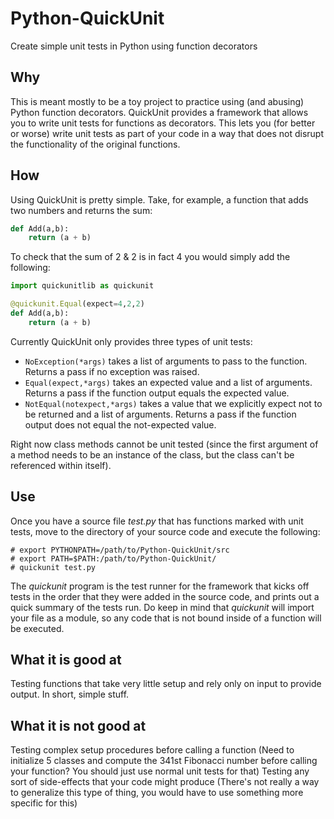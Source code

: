 # Python-QuickUnit
Create simple unit tests in Python using function decorators

## Why
This is meant mostly to be a toy project to practice using (and abusing) Python function decorators.  QuickUnit provides a framework that allows you to write unit tests for functions as decorators.  This lets you (for better or worse) write unit tests as part of your code in a way that does not disrupt the functionality of the original functions.

## How
Using QuickUnit is pretty simple.  Take, for example, a function that adds two numbers and returns the sum:
```python
def Add(a,b):
    return (a + b)
```
To check that the sum of 2 & 2 is in fact 4 you would simply add the following:
```python
import quickunitlib as quickunit

@quickunit.Equal(expect=4,2,2)
def Add(a,b):
    return (a + b)
```
Currently QuickUnit only provides three types of unit tests:
* `NoException(*args)` takes a list of arguments to pass to the function. Returns a pass if no exception was raised.
* `Equal(expect,*args)` takes an expected value and a list of arguments.  Returns a pass if the function output equals the expected value.
* `NotEqual(notexpect,*args)` takes a value that we explicitly expect not to be returned and a list of arguments.  Returns a pass if the function output does not equal the not-expected value.

Right now class methods cannot be unit tested (since the first argument of a method needs to be an instance of the class, but the class can't be referenced within itself).

## Use
Once you have a source file *test.py* that has functions marked with unit tests, move to the directory of your source code and execute the following:
```
# export PYTHONPATH=/path/to/Python-QuickUnit/src
# export PATH=$PATH:/path/to/Python-QuickUnit/
# quickunit test.py
```
The *quickunit* program is the test runner for the framework that kicks off tests in the order that they were added in the source code, and prints out a quick summary of the tests run.  Do keep in mind that *quickunit* will import your file as a module, so any code that is not bound inside of a function will be executed.

## What it is good at
Testing functions that take very little setup and rely only on input to provide output.  In short, simple stuff.

## What it is not good at
Testing complex setup procedures before calling a function (Need to initialize 5 classes and compute the 341st Fibonacci number before calling your function?  You should just use normal unit tests for that)
Testing any sort of side-effects that your code might produce (There's not really a way to generalize this type of thing, you would have to use something more specific for this)
